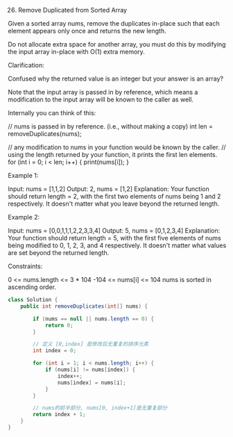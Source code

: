 26. Remove Duplicated from Sorted Array

Given a sorted array nums, remove the duplicates in-place such that each element appears only once and returns the new length.

Do not allocate extra space for another array, you must do this by modifying the input array in-place with O(1) extra memory.

Clarification:

Confused why the returned value is an integer but your answer is an array?

Note that the input array is passed in by reference, which means a modification to the input array will be known to the caller as well.

Internally you can think of this:

// nums is passed in by reference. (i.e., without making a copy)
int len = removeDuplicates(nums);

// any modification to nums in your function would be known by the caller.
// using the length returned by your function, it prints the first len elements.
for (int i = 0; i < len; i++) {
    print(nums[i]);
}

Example 1:

Input: nums = [1,1,2]
Output: 2, nums = [1,2]
Explanation: Your function should return length = 2, with the first two elements of nums being 1 and 2 respectively. It doesn't matter what you leave beyond the returned length.

Example 2:

Input: nums = [0,0,1,1,1,2,2,3,3,4]
Output: 5, nums = [0,1,2,3,4]
Explanation: Your function should return length = 5, with the first five elements of nums being modified to 0, 1, 2, 3, and 4 respectively. It doesn't matter what values are set beyond the returned length.


Constraints:

0 <= nums.length <= 3 * 104
-104 <= nums[i] <= 104
nums is sorted in ascending order.

```java
class Solution {
    public int removeDuplicates(int[] nums) {

        if (nums == null || nums.length == 0) {
            return 0;
        }

        // 定义 [0,index] 是修改后无重复的排序元素
        int index = 0;

        for (int i = 1; i < nums.length; i++) {
            if (nums[i] != nums[index]) {
                index++;
                nums[index] = nums[i];
            }
        }

        // nums的前半部分, nums[0, index+1]是无重复部分
        return index + 1;
    }
}
```


